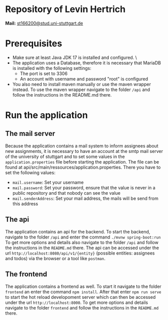 # Repository of Levin Hertrich #
**Mail:** st166200@stud.uni-stuttgart.de
# Prerequisites #
* Make sure at least Java JDK 17 is installed and configured. \
* The application uses a Database, therefore it is necessary that MariaDB is installed with the following settings: 
    * The port is set to 3306
    * An account with username and password "root" is configured 
* You also need to install maven manually or use the maven wrapper instead. To use the maven wrapper navigate to the folder `/api` and follow the instructions in the README.md there.

# Run the application #
## The mail server ##
Because the application contains a mail system to inform assignees about new assignments, it is necessary to have an account at the smtp mail server of the university of stuttgart and to set some values in the `application.properties` file before starting the application. The file can be found at api/src/main/ressources/application.properties. There you have to set the following values:
* `mail.username`: Set your username 
* `mail.password`: Set your password, ensure that the value is never in a public repository and that nobody can see the value
* `mail.senderAddress`: Set your mail address, the mails will be send from this address

## The api ##
The application contains an api for the backend. To start the backend, navigate to the folder `/api` and enter the command `./mvnw spring-boot:run` To get more options and details also navigate to the folder `/api` and follow the instructions in the `README.md` there. The api can be accessed under the url `http://localhost:8080/api/v1/{entity}` (possible entities: assignees and todos) via the browser or a tool like `postman`.

## The frontend ##
The application contains a frontend as well. To start it navigate to the folder `frontend` an enter the command `npm install`. After that enter `npm run serve` to start the hot reload developoment server which can then be accessed under the url `http://localhost:8000`. To get more options and details navigate to the folder `frontend` and follow the instructions in the `README.md` there.
